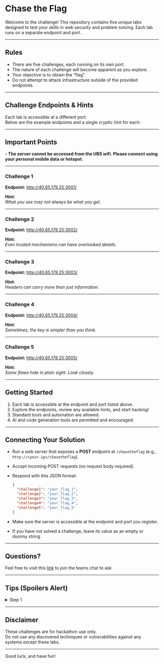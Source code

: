 # Chase the Flag

Welcome to the challenge! This repository contains five unique labs designed to test your skills in web security and problem solving. Each lab runs on a separate endpoint and port.

---

## Rules

- There are five challenges, each running on its own port.
- The nature of each challenge will become apparent as you explore.
- Your objective is to obtain the “flag”.
- Do not attempt to attack infrastructure outside of the provided endpoints.

---

## Challenge Endpoints & Hints

Each lab is accessible at a different port.  
Below are the example endpoints and a single cryptic hint for each:

---

## Important Points

**- The server cannot be accessed from the UBS wifi. Please connect using your personal mobile data or hotspot.**

---

### Challenge 1

**Endpoint:**
http://40.65.179.25:3001/

**Hint:**  
*What you see may not always be what you get.*

---

### Challenge 2

**Endpoint:**
http://40.65.179.25:3002/

**Hint:**  
*Even trusted mechanisms can have overlooked details.*

---

### Challenge 3

**Endpoint:**
http://40.65.179.25:3003/

**Hint:**  
*Headers can carry more than just information.*

---

### Challenge 4

**Endpoint:**
http://40.65.179.25:3004/

**Hint:**  
*Sometimes, the key is simpler than you think.*

---

### Challenge 5

**Endpoint:**
http://40.65.179.25:3005/

**Hint:**  
*Some flaws hide in plain sight. Look closely.*

---

## Getting Started

1. Each lab is accessible at the endpoint and port listed above.
2. Explore the endpoints, review any available hints, and start hacking!
3. Standard tools and automation are allowed.
4. AI and code generation tools are permitted and encouraged.

---

## Connecting Your Solution

- Run a web server that exposes a **POST** endpoint at `/chasetheflag` (e.g., `http://<your-ip>/chasetheflag`).
- Accept incoming POST requests (no request body required).
- Respond with this JSON format:

    ```json
    {
      "challenge1": "your_flag_1",
      "challenge2": "your_flag_2",
      "challenge3": "your_flag_3",
      "challenge4": "your_flag_4",
      "challenge5": "your_flag_5"
    }
    ```

- Make sure the server is accessible at the endpoint and port you register.
- If you have not solved a challenge, leave its value as an empty or dummy string.

---
## Questions?

Feel free to visit this [link](https://teams.microsoft.com/l/meetup-join/19%3ameeting_ZDUyNDE0NmQtM2Q4MS00YmY5LWI4YWItMTExODhjMjE1OTY5%40thread.v2/0?context=%7b%22Tid%22%3a%22fb6ea403-7cf1-4905-810a-fe5547e98204%22%2c%22Oid%22%3a%22fd3f50c9-56c1-4a3f-b2ca-463e61077e37%22%7d) to join the teams chat to ask

---
## Tips (Spoilers Alert)

<details>
  <summary>Step 1</summary>
  Find the endpoint to call (Same for all challenges)
</details>

---

## Disclaimer

These challenges are for hackathon use only.  
Do not use any discovered techniques or vulnerabilities against any systems except these labs.

---

Good luck, and have fun!
